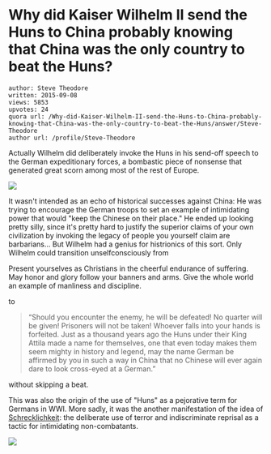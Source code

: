 # Why did Kaiser Wilhelm II send the Huns to China probably knowing that China was the only country to beat the Huns?

	author: Steve Theodore
	written: 2015-09-08
	views: 5853
	upvotes: 24
	quora url: /Why-did-Kaiser-Wilhelm-II-send-the-Huns-to-China-probably-knowing-that-China-was-the-only-country-to-beat-the-Huns/answer/Steve-Theodore
	author url: /profile/Steve-Theodore


Actually Wilhelm did deliberately invoke the Huns in his send-off speech to the German expeditionary forces, a bombastic piece of nonsense that generated great scorn among most of the rest of Europe. 


![](https://qph.fs.quoracdn.net/main-qimg-a4cbbe1707fc015f3d52cf98f9559a6b-c)


 It wasn't intended as an echo of historical successes against China: He was trying to encourage the German troops to set an example of intimidating power that would "keep the Chinese on their place." He ended up looking pretty silly, since it's pretty hard to justify the superior claims of your own civilization by invoking the legacy of people you yourself claim are barbarians... But Wilhelm had a genius for histrionics of this sort. Only Wilhelm could transition unselfconsciously from


> 
Present yourselves as Christians in the cheerful endurance of suffering. May honor and glory follow your banners and arms. Give the whole world an example of manliness and discipline. 



to 



> “Should you encounter the enemy, he will be defeated! No quarter will be given! Prisoners will not be taken! Whoever falls into your hands is forfeited. Just as a thousand years ago the Huns under their King Attila made a name for themselves, one that even today makes them seem mighty in history and legend, may the name German be affirmed by you in such a way in China that no Chinese will ever again dare to look cross-eyed at a German.” 


without skipping a beat.

This was also the origin of the use of "Huns" as a pejorative term for Germans in WWI. More sadly, it was the another manifestation of the idea of [Schrecklichkeit](https://en.wikipedia.org/wiki/Schrecklichkeit): the deliberate use of terror and indiscriminate reprisal as a tactic for intimidating non-combatants. 



![](https://qph.fs.quoracdn.net/main-qimg-5ff5c72c92f0de27019f5fb72683a672-c)

